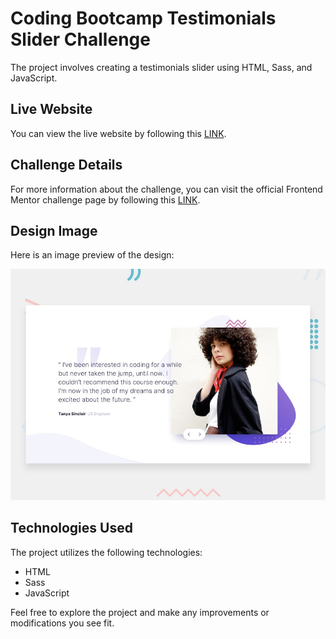 # Coding Bootcamp Testimonials Slider Challenge

The project involves creating a testimonials slider using HTML, Sass, and JavaScript.

## Live Website

You can view the live website by following this [LINK](https://abdraoufx.github.io/frontEndMentor_Challenges/junior/coding_bootcamp_testimonials_slider/).

## Challenge Details

For more information about the challenge, you can visit the official Frontend Mentor challenge page by following this [LINK](https://www.frontendmentor.io/solutions/mobile-1st-coding-bootcamp-testimonials-slider-vZAMG46sIo).

## Design Image

Here is an image preview of the design:

![Preview Design Image](images/desktop-preview.jpg "Design Image")

## Technologies Used

The project utilizes the following technologies:

- HTML
- Sass
- JavaScript

Feel free to explore the project and make any improvements or modifications you see fit.
